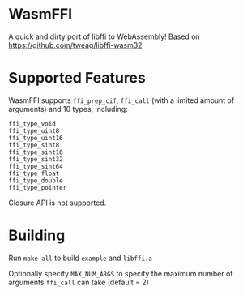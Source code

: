 # WasmFFI

A quick and dirty port of libffi to WebAssembly!
Based on https://github.com/tweag/libffi-wasm32

# Supported Features

WasmFFI supports ```ffi_prep_cif```, ```ffi_call``` (with a limited amount of arguments)
and 10 types, including:
```
ffi_type_void
ffi_type_uint8
ffi_type_uint16
ffi_type_sint8
ffi_type_sint16
ffi_type_sint32
ffi_type_sint64
ffi_type_float
ffi_type_double
ffi_type_pointer
```

Closure API is not supported.

# Building

Run ```make all``` to build ```example``` and ```libffi.a```

Optionally specify ```MAX_NUM_ARGS``` to specify the maximum number of arguments ```ffi_call``` can take (default = 2)